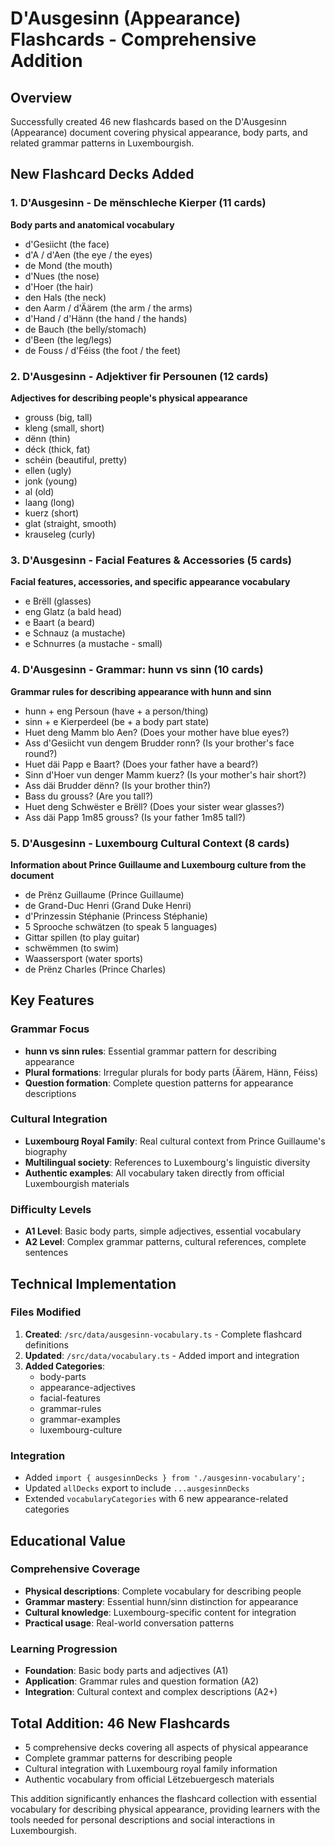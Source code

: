 # D'Ausgesinn (Appearance) Flashcards - Comprehensive Addition

## Overview
Successfully created 46 new flashcards based on the D'Ausgesinn (Appearance) document covering physical appearance, body parts, and related grammar patterns in Luxembourgish.

## New Flashcard Decks Added

### 1. D'Ausgesinn - De mënschleche Kierper (11 cards)
**Body parts and anatomical vocabulary**
- d'Gesiicht (the face)
- d'A / d'Aen (the eye / the eyes) 
- de Mond (the mouth)
- d'Nues (the nose)
- d'Hoer (the hair)
- den Hals (the neck)
- den Aarm / d'Äärem (the arm / the arms)
- d'Hand / d'Hänn (the hand / the hands)
- de Bauch (the belly/stomach)
- d'Been (the leg/legs)
- de Fouss / d'Féiss (the foot / the feet)

### 2. D'Ausgesinn - Adjektiver fir Persounen (12 cards)
**Adjectives for describing people's physical appearance**
- grouss (big, tall)
- kleng (small, short)
- dënn (thin)
- déck (thick, fat)
- schéin (beautiful, pretty)
- ellen (ugly)
- jonk (young)
- al (old)
- laang (long)
- kuerz (short)
- glat (straight, smooth)
- krauseleg (curly)

### 3. D'Ausgesinn - Facial Features & Accessories (5 cards)
**Facial features, accessories, and specific appearance vocabulary**
- e Brëll (glasses)
- eng Glatz (a bald head)
- e Baart (a beard)
- e Schnauz (a mustache)
- e Schnurres (a mustache - small)

### 4. D'Ausgesinn - Grammar: hunn vs sinn (10 cards)
**Grammar rules for describing appearance with hunn and sinn**
- hunn + eng Persoun (have + a person/thing)
- sinn + e Kierperdeel (be + a body part state)
- Huet deng Mamm blo Aen? (Does your mother have blue eyes?)
- Ass d'Gesiicht vun dengem Brudder ronn? (Is your brother's face round?)
- Huet däi Papp e Baart? (Does your father have a beard?)
- Sinn d'Hoer vun denger Mamm kuerz? (Is your mother's hair short?)
- Ass däi Brudder dënn? (Is your brother thin?)
- Bass du grouss? (Are you tall?)
- Huet deng Schwëster e Brëll? (Does your sister wear glasses?)
- Ass däi Papp 1m85 grouss? (Is your father 1m85 tall?)

### 5. D'Ausgesinn - Luxembourg Cultural Context (8 cards)
**Information about Prince Guillaume and Luxembourg culture from the document**
- de Prënz Guillaume (Prince Guillaume)
- de Grand-Duc Henri (Grand Duke Henri)
- d'Prinzessin Stéphanie (Princess Stéphanie)
- 5 Sprooche schwätzen (to speak 5 languages)
- Gittar spillen (to play guitar)
- schwëmmen (to swim)
- Waassersport (water sports)
- de Prënz Charles (Prince Charles)

## Key Features

### Grammar Focus
- **hunn vs sinn rules**: Essential grammar pattern for describing appearance
- **Plural formations**: Irregular plurals for body parts (Äärem, Hänn, Féiss)
- **Question formation**: Complete question patterns for appearance descriptions

### Cultural Integration
- **Luxembourg Royal Family**: Real cultural context from Prince Guillaume's biography
- **Multilingual society**: References to Luxembourg's linguistic diversity
- **Authentic examples**: All vocabulary taken directly from official Luxembourgish materials

### Difficulty Levels
- **A1 Level**: Basic body parts, simple adjectives, essential vocabulary
- **A2 Level**: Complex grammar patterns, cultural references, complete sentences

## Technical Implementation

### Files Modified
1. **Created**: `/src/data/ausgesinn-vocabulary.ts` - Complete flashcard definitions
2. **Updated**: `/src/data/vocabulary.ts` - Added import and integration
3. **Added Categories**: 
   - body-parts
   - appearance-adjectives  
   - facial-features
   - grammar-rules
   - grammar-examples
   - luxembourg-culture

### Integration
- Added `import { ausgesinnDecks } from './ausgesinn-vocabulary';`
- Updated `allDecks` export to include `...ausgesinnDecks`
- Extended `vocabularyCategories` with 6 new appearance-related categories

## Educational Value

### Comprehensive Coverage
- **Physical descriptions**: Complete vocabulary for describing people
- **Grammar mastery**: Essential hunn/sinn distinction for appearance
- **Cultural knowledge**: Luxembourg-specific content for integration
- **Practical usage**: Real-world conversation patterns

### Learning Progression
- **Foundation**: Basic body parts and adjectives (A1)
- **Application**: Grammar rules and question formation (A2)
- **Integration**: Cultural context and complex descriptions (A2+)

## Total Addition: 46 New Flashcards
- 5 comprehensive decks covering all aspects of physical appearance
- Complete grammar patterns for describing people
- Cultural integration with Luxembourg royal family information
- Authentic vocabulary from official Lëtzebuergesch materials

This addition significantly enhances the flashcard collection with essential vocabulary for describing physical appearance, providing learners with the tools needed for personal descriptions and social interactions in Luxembourgish.

